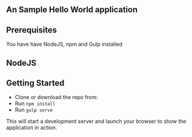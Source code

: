 ## An Sample Hello World application

## Prerequisites
You have have NodeJS, npm and Gulp installed

## NodeJS


## Getting Started

 - Clone or download the repo from:
 - Run `npm install`
 - Run `gulp serve`

This will start a development server and launch your browser to show the application in action.

